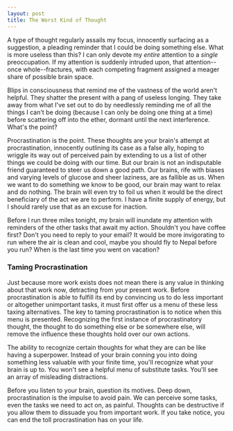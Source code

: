```yaml
---
layout: post
title: The Worst Kind of Thought
---
```

 
A type of thought regularly assails my focus, innocently surfacing as a suggestion, a pleading reminder that I could be doing something else. What is more useless than this? I can only devote my *entire* attention to a *single* preoccupation. If my attention is suddenly intruded upon, that attention--once whole--fractures, with each competing fragment assigned a meager share of possible brain space.

Blips in consciousness that remind me of the vastness of the world aren't helpful. They shatter the present with a pang of useless longing. They take away from what I've set out to do by needlessly reminding me of all the things I can't be doing (because I can only be doing one thing at a time) before scattering off into the ether, dormant until the next interference. What's the point?

Procrastination is the point. These thoughts are your brain's attempt at procrastination, innocently outlining its case as a false ally, hoping to wriggle its way out of perceived pain by extending to us a list of other things we could be doing with our time. But our brain is not an indisputable friend guaranteed to steer us down a good path. Our brains, rife with biases and varying levels of glucose and sheer laziness, are as fallible as us. When we want to do something we know to be good, our brain may want to relax and do nothing. The brain will even try to foil us when it would be the direct beneficiary of the act we are to perform. I have a finite supply of energy, but I should rarely use that as an excuse for inaction. 

Before I run three miles tonight, my brain will inundate my attention with reminders of the other tasks that await my action. Shouldn't you have coffee first? Don't you need to reply to your email? It would be more invigorating to run where the air is clean and cool, maybe you should fly to Nepal before you run? When is the last time you went on vacation?  

### Taming Procrastination

Just because more work exists does not mean there is any value in thinking about that work now, detracting from your present work. Before procrastination is able to fulfill its end by convincing us to do less important or altogether unimportant tasks, it must first offer us a menu of these less taxing alternatives. The key to taming procrastination is to notice when this menu is presented. Recognizing the first instance of procrastinatory thought, the thought to do something else or be somewhere else, will remove the influence these thoughts hold over our own actions.   

The ability to recognize certain thoughts for what they are can be like having a superpower. Instead of your brain conning you into doing something less valuable with your finite time, you'll recognize what your brain is up to. You won't see a helpful menu of substitute tasks. You'll see an array of misleading distractions.

Before you listen to your brain, question its motives. Deep down, procrastination is the impulse to avoid pain. We can perceive some tasks, even the tasks we need to act on, as painful. Thoughts can be destructive if you allow them to dissuade you from important work. If you take notice, you can end the toll procrastination has on your life. 